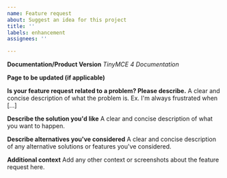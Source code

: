 ```yaml
---
name: Feature request
about: Suggest an idea for this project
title: ''
labels: enhancement
assignees: ''

---
```


**Documentation/Product Version**
_TinyMCE 4 Documentation_

**Page to be updated (if applicable)**


**Is your feature request related to a problem? Please describe.**
A clear and concise description of what the problem is. Ex. I'm always frustrated when [...]

**Describe the solution you'd like**
A clear and concise description of what you want to happen.

**Describe alternatives you've considered**
A clear and concise description of any alternative solutions or features you've considered.

**Additional context**
Add any other context or screenshots about the feature request here.
